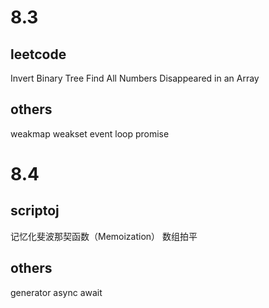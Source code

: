 # 8.3
## leetcode

Invert Binary Tree
Find All Numbers Disappeared in an Array

## others

weakmap weakset
event loop
promise

# 8.4
## scriptoj

记忆化斐波那契函数（Memoization）
数组拍平

## others

generator
async await



